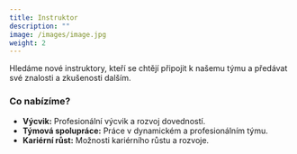 ```yaml
---
title: Instruktor
description: ""
image: /images/image.jpg
weight: 2
---
```


Hledáme nové instruktory, kteří se chtějí připojit k našemu týmu a předávat své znalosti a zkušenosti dalším.

### Co nabízíme?

- **Výcvik:** Profesionální výcvik a rozvoj dovedností.
- **Týmová spolupráce:** Práce v dynamickém a profesionálním týmu.
- **Kariérní růst:** Možnosti kariérního růstu a rozvoje.

